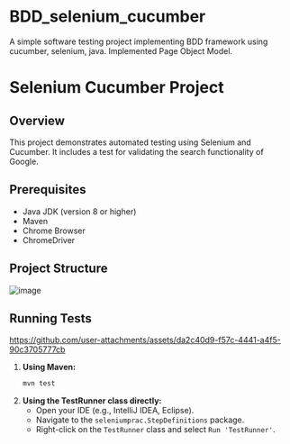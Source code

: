 # BDD_selenium_cucumber
A simple software testing project implementing BDD framework using cucumber, selenium, java.
Implemented Page Object Model.

# Selenium Cucumber Project

## Overview
This project demonstrates automated testing using Selenium and Cucumber. It includes a test for validating the search functionality of Google.

## Prerequisites
- Java JDK (version 8 or higher)
- Maven
- Chrome Browser
- ChromeDriver

## Project Structure

![image](https://github.com/reethugoud15/BDD_selenium_cucumber/assets/59119031/27f1c20b-957d-4ae8-aa54-0af31355674b)

## Running Tests


https://github.com/user-attachments/assets/da2c40d9-f57c-4441-a4f5-90c3705777cb


1. **Using Maven:**
    ```sh
    mvn test
    ```
2. **Using the TestRunner class directly:**
   - Open your IDE (e.g., IntelliJ IDEA, Eclipse).
   - Navigate to the `seleniumprac.StepDefinitions` package.
   - Right-click on the `TestRunner` class and select `Run 'TestRunner'`.


